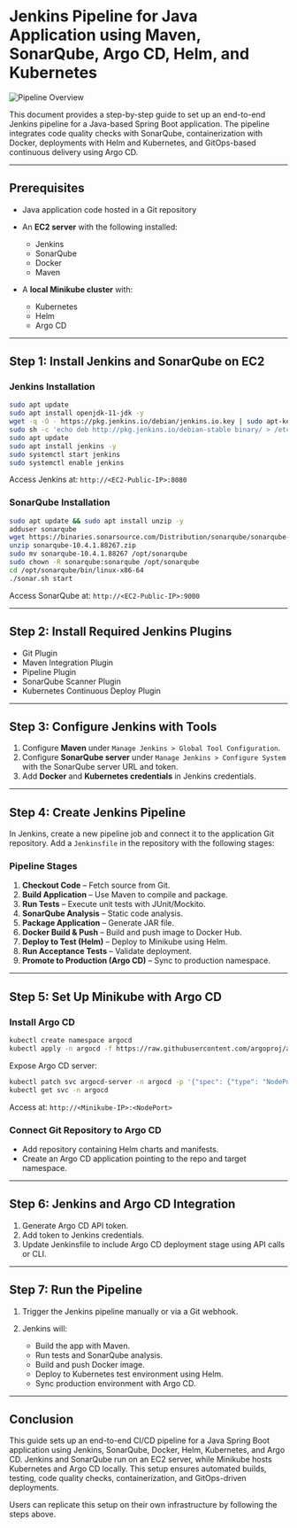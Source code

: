 # Jenkins Pipeline for Java Application using Maven, SonarQube, Argo CD, Helm, and Kubernetes

![Pipeline Overview](https://user-images.githubusercontent.com/43399466/228301952-abc02ca2-9942-4a67-8293-f76647b6f9d8.png)

This document provides a step-by-step guide to set up an end-to-end Jenkins pipeline for a Java-based Spring Boot application. The pipeline integrates code quality checks with SonarQube, containerization with Docker, deployments with Helm and Kubernetes, and GitOps-based continuous delivery using Argo CD.

---

## Prerequisites

* Java application code hosted in a Git repository
* An **EC2 server** with the following installed:

  * Jenkins
  * SonarQube
  * Docker
  * Maven
* A **local Minikube cluster** with:

  * Kubernetes
  * Helm
  * Argo CD

---

## Step 1: Install Jenkins and SonarQube on EC2

### Jenkins Installation

```bash
sudo apt update
sudo apt install openjdk-11-jdk -y
wget -q -O - https://pkg.jenkins.io/debian/jenkins.io.key | sudo apt-key add -
sudo sh -c 'echo deb http://pkg.jenkins.io/debian-stable binary/ > /etc/apt/sources.list.d/jenkins.list'
sudo apt update
sudo apt install jenkins -y
sudo systemctl start jenkins
sudo systemctl enable jenkins
```

Access Jenkins at: `http://<EC2-Public-IP>:8080`

### SonarQube Installation

```bash
sudo apt update && sudo apt install unzip -y
adduser sonarqube
wget https://binaries.sonarsource.com/Distribution/sonarqube/sonarqube-10.4.1.88267.zip
unzip sonarqube-10.4.1.88267.zip
sudo mv sonarqube-10.4.1.88267 /opt/sonarqube
sudo chown -R sonarqube:sonarqube /opt/sonarqube
cd /opt/sonarqube/bin/linux-x86-64
./sonar.sh start
```

Access SonarQube at: `http://<EC2-Public-IP>:9000`

---

## Step 2: Install Required Jenkins Plugins

* Git Plugin
* Maven Integration Plugin
* Pipeline Plugin
* SonarQube Scanner Plugin
* Kubernetes Continuous Deploy Plugin

---

## Step 3: Configure Jenkins with Tools

1. Configure **Maven** under `Manage Jenkins > Global Tool Configuration`.
2. Configure **SonarQube server** under `Manage Jenkins > Configure System` with the SonarQube server URL and token.
3. Add **Docker** and **Kubernetes credentials** in Jenkins credentials.

---

## Step 4: Create Jenkins Pipeline

In Jenkins, create a new pipeline job and connect it to the application Git repository. Add a `Jenkinsfile` in the repository with the following stages:

### Pipeline Stages

1. **Checkout Code** – Fetch source from Git.
2. **Build Application** – Use Maven to compile and package.
3. **Run Tests** – Execute unit tests with JUnit/Mockito.
4. **SonarQube Analysis** – Static code analysis.
5. **Package Application** – Generate JAR file.
6. **Docker Build & Push** – Build and push image to Docker Hub.
7. **Deploy to Test (Helm)** – Deploy to Minikube using Helm.
8. **Run Acceptance Tests** – Validate deployment.
9. **Promote to Production (Argo CD)** – Sync to production namespace.

---

## Step 5: Set Up Minikube with Argo CD

### Install Argo CD

```bash
kubectl create namespace argocd
kubectl apply -n argocd -f https://raw.githubusercontent.com/argoproj/argo-cd/stable/manifests/install.yaml
```

Expose Argo CD server:

```bash
kubectl patch svc argocd-server -n argocd -p '{"spec": {"type": "NodePort"}}'
kubectl get svc -n argocd
```

Access at: `http://<Minikube-IP>:<NodePort>`

### Connect Git Repository to Argo CD

* Add repository containing Helm charts and manifests.
* Create an Argo CD application pointing to the repo and target namespace.

---

## Step 6: Jenkins and Argo CD Integration

1. Generate Argo CD API token.
2. Add token to Jenkins credentials.
3. Update Jenkinsfile to include Argo CD deployment stage using API calls or CLI.

---

## Step 7: Run the Pipeline

1. Trigger the Jenkins pipeline manually or via a Git webhook.
2. Jenkins will:

   * Build the app with Maven.
   * Run tests and SonarQube analysis.
   * Build and push Docker image.
   * Deploy to Kubernetes test environment using Helm.
   * Sync production environment with Argo CD.

---

## Conclusion

This guide sets up an end-to-end CI/CD pipeline for a Java Spring Boot application using Jenkins, SonarQube, Docker, Helm, Kubernetes, and Argo CD. Jenkins and SonarQube run on an EC2 server, while Minikube hosts Kubernetes and Argo CD locally. This setup ensures automated builds, testing, code quality checks, containerization, and GitOps-driven deployments.

Users can replicate this setup on their own infrastructure by following the steps above.

